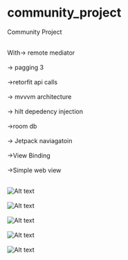 # community_project

Community Project 

<br>With-> remote mediator</br>
     <br> -> pagging 3 </br>
     <br>->retorfit api calls</br>
     <br>-> mvvvm architecture</br>
     <br>-> hilt depedency injection<br>
     <br>->room db</br>
     <br>-> Jetpack naviagatoin</br>
     <br>->View Binding</br>
     <br>->Simple web view</br>
     
<br>![Alt text](Pics/photo_2021-12-22_11-16-13.jpg "Start Page")</br>
<br>![Alt text](Pics/photo_2021-12-22_11-16-16.jpg "Course Selection")</br>
<br>![Alt text](Pics/photo_2021-12-22_11-16-23.jpg "Course Details")</br>
<br>![Alt text](Pics/photo_2021-12-22_11-16-35.jpg "Review Page")</br>
<br>![Alt text](Pics/photo_2021-12-22_11-16-28.jpg "Course Content")</br>
